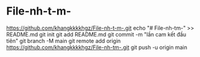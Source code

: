 # File-nh-t-m-
https://github.com/khangkkkkhgz/File-nh-t-m-.git
echo "# File-nh-tm-" >> README.md 
git init 
git add README.md 
git commit -m "lần cam kết đầu tiên" 
git branch -M main 
git remote add origin https://github.com/khangkkkkhgz/File-nh-tm-.git
 git push -u origin main
